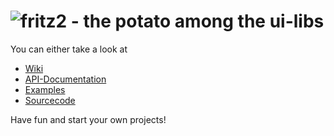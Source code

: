 # ![fritz2 - the potato among the ui-libs](https://github.com/jwstegemann/fritz2/raw/master/docs/fritz2-logo-small.png)

You can either take a look at

- [Wiki](https://github.com/jwstegemann/fritz2/wiki)
- [API-Documentation](https://jwstegemann.github.io/fritz2/dokka/fritz2/)
- [Examples](https://jamowei.github.io/fritz2-examples/)
- [Sourcecode](https://github.com/jwstegemann/fritz2)

Have fun and start your own projects!